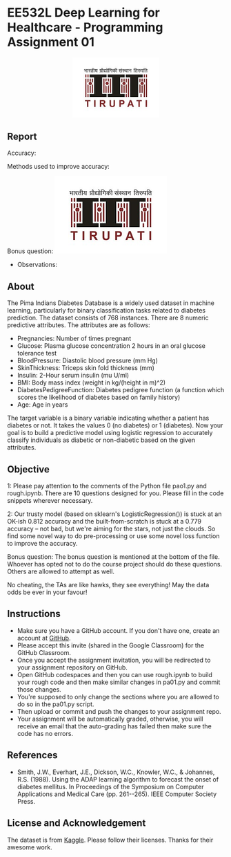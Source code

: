 # EE532L Deep Learning for Healthcare - Programming Assignment 01

<div align="center">
  <img src="assets/logo.png" alt="Logo" width="200">
</div>

## Report
Accuracy: 

Methods used to improve accuracy:

Bonus question:
![fig](assets/logo.png)
 - Observations:

## About
The Pima Indians Diabetes Database is a widely used dataset in machine learning, particularly for binary classification tasks related to diabetes prediction. The dataset consists of 768 instances. There are 8 numeric predictive attributes. The attributes are as follows:
 - Pregnancies: Number of times pregnant
 - Glucose: Plasma glucose concentration 2 hours in an oral glucose tolerance test
 - BloodPressure: Diastolic blood pressure (mm Hg)
 - SkinThickness: Triceps skin fold thickness (mm)
 - Insulin: 2-Hour serum insulin (mu U/ml)
 - BMI: Body mass index (weight in kg/(height in m)^2)
 - DiabetesPedigreeFunction: Diabetes pedigree function (a function which scores the likelihood of diabetes based on family history)
 - Age: Age in years

The target variable is a binary variable indicating whether a patient has diabetes or not. It takes the values 0 (no diabetes) or 1 (diabetes). Now your goal is to build a predictive model using logistic regression to accurately classify individuals as diabetic or non-diabetic based on the given attributes.

## Objective

1: Please pay attention to the comments of the Python file pao1.py and rough.ipynb. There are 10 questions designed for you. Please fill in the code snippets wherever necessary. 

2: Our trusty model (based on sklearn's LogisticRegression()) is stuck at an OK-ish 0.812 accuracy and the built-from-scratch is stuck at a 0.779 accuracy – not bad, but we're aiming for the stars, not just the clouds. So find some novel way to do pre-processing or use some novel loss function to improve the accuracy.

Bonus question: The bonus question is mentioned at the bottom of the file. Whoever has opted not to do the course project should do these questions. Others are allowed to attempt as well.

No cheating, the TAs are like hawks, they see everything! May the data odds be ever in your favour!


## Instructions
  - Make sure you have a GitHub account. If you don't have one, create an account at [GitHub](https://github.com/).
  - Please accept this invite (shared in the Google Classroom) for the GitHub Classroom.
  - Once you accept the assignment invitation, you will be redirected to your assignment repository on GitHub.
  - Open GitHub codespaces and then you can use rough.ipynb to build your rough code and then make similar changes in pa01.py and commit those changes.
  - You're supposed to only change the sections where you are allowed to do so in the pa01.py script.
  - Then upload or commit and push the changes to your assignment repo.
  - Your assignment will be automatically graded, otherwise, you will receive an email that the auto-grading has failed then make sure the code has no errors.

## References
- Smith, J.W., Everhart, J.E., Dickson, W.C., Knowler, W.C., & Johannes, R.S. (1988). Using the ADAP learning algorithm to forecast the onset of diabetes mellitus. In Proceedings of the Symposium on Computer Applications and Medical Care (pp. 261--265). IEEE Computer Society Press.

## License and Acknowledgement
The dataset is from [Kaggle](https://www.kaggle.com/datasets/uciml/pima-indians-diabetes-database/data?select=diabetes.csv). Please follow their licenses. Thanks for their awesome work.

